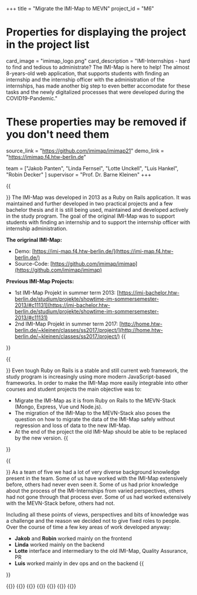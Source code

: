 +++
title = "Migrate the IMI-Map to MEVN"
project_id = "M6"

# Properties for displaying the project in the project list
card_image = "imimap_logo.png"
card_description = "IMI-Internships - hard to find and tedious to administrate? The IMI-Map is here to help! The almost 8-years-old web application, that supports students with finding an internship and the internship officer with the administration of the internships, has made another big step to even better accomodate for these tasks and the newly digitalized processes that were developed during the COVID19-Pandemic."


# These properties may be removed if you don't need them
source_link = "https://github.com/imimap/imimap21"
demo_link = "https://imimap.f4.htw-berlin.de"


team = ["Jakob Panten", "Linda Fernsel", "Lotte Unckell", "Luis Hankel", "Robin Decker" ]
supervisor = "Prof. Dr. Barne Kleinen"
+++

<!--{{<mediathek id="9a515dbdd99e6b17d8a21d87d5fcd3cb" >}} -->
<!--{{<image src="headerindex.png" alt="Mockup" >}} -->
<!--{{<quote source="https://developer.mozilla.org/en-US/docs/Web/HTML/Element/blockquote" caption="me">}}
yeet
{{</quote>}} -->

{{<section title="The IMI-Map">}}
The IMI-Map was developed in 2013 as a Ruby on Rails application. It was maintained and further developed in two practical projects and a few bachelor thesis and it is still being used, maintained and developed actively in the study program.
The goal of the original IMI-Map was to support students with finding an internship and to support the internship officer with internship administration.

**The origrinal IMI-Map:**
* Demo: [https://imi-map.f4.htw-berlin.de/](https://imi-map.f4.htw-berlin.de/)
* Source-Code: [https://github.com/imimap/imimap](https://github.com/imimap/imimap)

**Previous IMI-Map Projects:**
* 1st IMI-Map Projekt in summer term 2013: [https://imi-bachelor.htw-berlin.de/studium/projekte/showtime-im-sommersemester-2013/#c11131](https://imi-bachelor.htw-berlin.de/studium/projekte/showtime-im-sommersemester-2013/#c11131)
* 2nd IMI-Map Projekt in summer term 2017: [http://home.htw-berlin.de/~kleinen/classes/ss2017/project/](http://home.htw-berlin.de/~kleinen/classes/ss2017/project/)
{{</section>}}



{{<section title="The Goal">}}
Even tough Ruby on Rails is a stable and still current web framework, the study program is increasingly using more modern JavaScript-based frameworks. In order to make the IMI-Map more easily integrable into other courses and student projects the main objective was to:
* Migrate the IMI-Map as it is from Ruby on Rails to the MEVN-Stack (Mongo, Express, Vue und Node.js).
* The migration of the IMI-Map to the MEVN-Stack also poses the question on how to migrate the data of the IMI-Map safely without regression and loss of data to the new IMI-Map.
* At the end of the project the old IMI-Map should be able to be replaced by the new version.
{{</section>}}



{{<section title="The Team">}}
As a team of five we had a lot of very diverse background knowledge present in the team. Some of us have worked with the IMI-Map extensively before, others had never even seen it. Some of us had prior knowledge about the process of the IMI-Internships from varied perspectives, others had not gone through that process ever. Some of us had worked extensively with the MEVN-Stack before, others had not.

Including all these points of views, perspectives and bits of knowledge was a challenge and the reason we decided not to give fixed roles to people. Over the course of time a few key areas of work developed anyway:
* **Jakob** and **Robin** worked mainly on the frontend
* **Linda** worked mainly on the backend
* **Lotte** interface and intermediary to the old IMI-Map, Quality Assurance, PR
* **Luis** worked mainly in dev ops and on the backend
{{</section >}}

{{<gallery>}}
{{<team-member image="placeholder_square.png" name="Jakob Panten">}}
{{<team-member image="linda.jpg" name="Linda Fernsel">}}
{{<team-member image="lotte.jpg" name="Lotte Unckell">}}
{{<team-member image="luis.jpg" name="Luis Hankel">}}
{{<team-member image="robin.png" name="Robin Decker">}}
{{</gallery>}}
